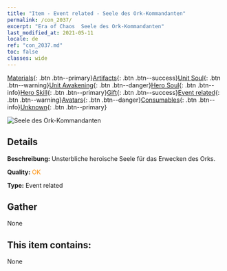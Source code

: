 ```yaml
---
title: "Item - Event related - Seele des Ork-Kommandanten"
permalink: /con_2037/
excerpt: "Era of Chaos  Seele des Ork-Kommandanten"
last_modified_at: 2021-05-11
locale: de
ref: "con_2037.md"
toc: false
classes: wide
---
```

 [Materials](/ItemsDE/){: .btn .btn--primary}[Artifacts](/ItemsDE/Artifacts/){: .btn .btn--success}[Unit Soul](/ItemsDE/UnitSoul/){: .btn .btn--warning}[Unit Awakening](/ItemsDE/UnitAwakening/){: .btn .btn--danger}[Hero Soul](/ItemsDE/HeroSoul/){: .btn .btn--info}[Hero Skill](/ItemsDE/HeroSkill/){: .btn .btn--primary}[Gift](/ItemsDE/Gift/){: .btn .btn--success}[Event related](/ItemsDE/Events/){: .btn .btn--warning}[Avatars](/ItemsDE/Avatars/){: .btn .btn--danger}[Consumables](/ItemsDE/Consumables/){: .btn .btn--info}[Unknown](/ItemsDE/Unknown/){: .btn .btn--primary}

 ![Seele des Ork-Kommandanten](/images/t/juexing_403.jpg)

## Details
 **Beschreibung:** Unsterbliche heroische Seele für das Erwecken des Orks.

 **Quality:** <span style="color: #FF8C00">OK</span>

 **Type:** Event related

## Gather

  None

## This item contains:

  None

